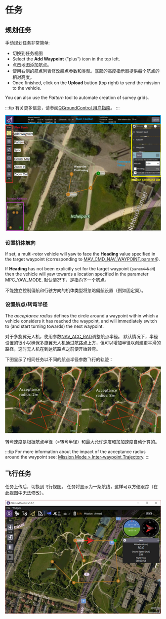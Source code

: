 # 任务

## 规划任务

手动规划任务非常简单:
- 切换到任务视图
- Select the **Add Waypoint** ("plus") icon in the top left.
- 点击地图添加航点。
- 使用右侧的航点列表修改航点参数和类型。底部的高度指示器提供每个航点的相对高度。
- Once finished, click on the **Upload** button (top right) to send the mission to the vehicle.

You can also use the *Pattern* tool to automate creation of survey grids.

:::tip
有关更多信息，请参阅[QGroundControl 用户指南](https://docs.qgroundcontrol.com/en/PlanView/PlanView.html)。 :::

![规划任务](../../assets/flying/planning_mission.jpg)

### 设置机体航向

If set, a multi-rotor vehicle will yaw to face the **Heading** value specified in the target waypoint (corresponding to [MAV_CMD_NAV_WAYPOINT.param4](https://mavlink.io/en/messages/common.html#MAV_CMD_NAV_WAYPOINT)).

If **Heading** has not been explicitly set for the target waypoint (`param4=NaN`) then the vehicle will yaw towards a location specified in the parameter [MPC_YAW_MODE](../advanced_config/parameter_reference.md#MPC_YAW_MODE). 默认情况下，是指向下一个航点。

不能独立控制偏航和行驶方向的机体类型将忽略偏航设置（例如固定翼）。

### 设置航点/转弯半径

The *acceptance radius* defines the circle around a waypoint within which a vehicle considers it has reached the waypoint, and will immediately switch to (and start turning towards) the next waypoint.

对于多旋翼无人机，使用参数[NAV_ACC_RAD](../advanced_config/parameter_reference.md#NAV_ACC_RAD)调整航点半径。 默认情况下，半径设置的很小以确保多旋翼无人机通过航路点上方，但可以增加半径以创建更平滑的路径，这时无人机在到达航路点之前便开始转弯。

下图显示了相同任务以不同的航点半径参数飞行的轨迹：

![航点半径](../../assets/flying/acceptance_radius_comparison.jpg)

转弯速度是根据航点半径（=转弯半径）和最大允许速度和加加速度自动计算的。

:::tip
For more information about the impact of the acceptance radius around the waypoint see: [Mission Mode > Inter-waypoint Trajectory](../flight_modes/mission.md#rounded-turns-inter-waypoint-trajectory). :::

## 飞行任务

任务上传后，切换到飞行视图。 任务将显示为一条航线，这样可以方便跟踪（在此视图中无法修改）。

![飞行任务](../../assets/flying/flying_mission.jpg)

